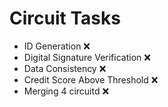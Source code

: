 # Circuit Tasks

- ID Generation ❌
- Digital Signature Verification ❌
- Data Consistency ❌
- Credit Score Above Threshold ❌
- Merging 4 circuitd ❌